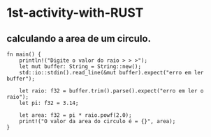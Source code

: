 # 1st-activity-with-RUST
## calculando a area de um circulo.
```
fn main() {
    println!("Digite o valor do raio > > >");
    let mut buffer: String = String::new();
    std::io::stdin().read_line(&mut buffer).expect("erro em ler buffer");

    let raio: f32 = buffer.trim().parse().expect("erro em ler o raio");
    let pi: f32 = 3.14;

    let area: f32 = pi * raio.powf(2.0);
    print!("O valor da area do circulo é = {}", area);
}
```
